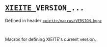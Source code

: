 # [`XIEITE`](../../docs/macros.md)`_VERSION_...`
Defined in header [`<xieite/macros/VERSION.hpp>`](../../include/xieite/macros/VERSION.hpp)

<br/>

Macros for defining XIEITE's current version.
